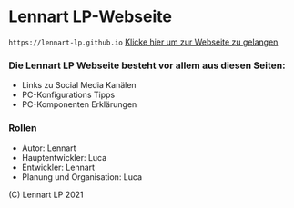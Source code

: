 # Lennart LP-Webseite
`https://lennart-lp.github.io`
[Klicke hier um zur Webseite zu gelangen](https://lennart-lp.github.io)

### Die Lennart LP Webseite besteht vor allem aus diesen Seiten:
* Links zu Social Media Kanälen
* PC-Konfigurations Tipps
* PC-Komponenten Erklärungen

### Rollen

* Autor: Lennart
* Hauptentwickler: Luca
* Entwickler: Lennart
* Planung und Organisation: Luca

(C) Lennart LP 2021
